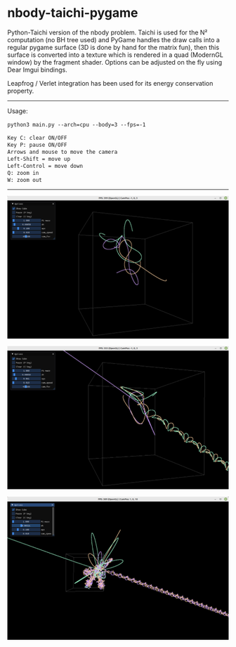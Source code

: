 # nbody-taichi-pygame

Python-Taichi version of the nbody problem. Taichi is used for the N² computation (no BH tree used) and PyGame handles the draw calls into a regular pygame surface (3D is done by hand for the matrix fun), then this surface is converted into a texture which is rendered in a quad (ModernGL window) by the fragment shader. Options can be adjusted on the fly using Dear Imgui bindings.

Leapfrog / Verlet integration has been used for its energy conservation property.

----

Usage:

```
python3 main.py --arch=cpu --body=3 --fps=-1
```

```
Key C: clear ON/OFF
Key P: pause ON/OFF
Arrows and mouse to move the camera
Left-Shift = move up
Left-Control = move down
Q: zoom in
W: zoom out
```

----

![1](https://github.com/devpack/nbody-taichi-pygame/blob/main/assets/wiki/1.png)

![2](https://github.com/devpack/nbody-taichi-pygame/blob/main/assets/wiki/2.png)

![3](https://github.com/devpack/nbody-taichi-pygame/blob/main/assets/wiki/3.png)
